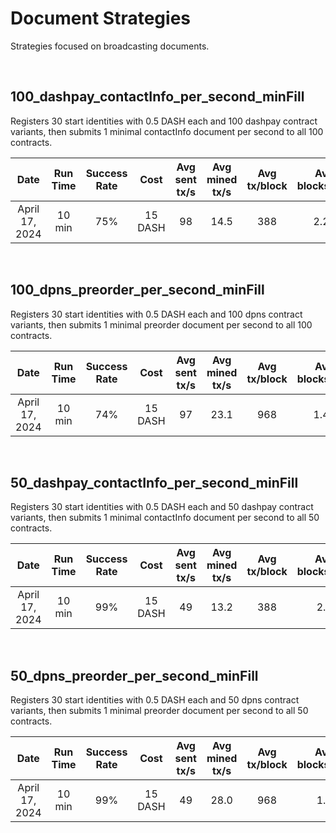 # Document Strategies
Strategies focused on broadcasting documents.

<br/>

## 100_dashpay_contactInfo_per_second_minFill
Registers 30 start identities with 0.5 DASH each and 100 dashpay contract variants, then submits 1 minimal contactInfo document per second to all 100 contracts.

| Date | Run Time | Success Rate | Cost | Avg sent tx/s | Avg mined tx/s | Avg tx/block | Avg blocks/min | Attempt count | Success count | Nonce Errors | Timeout Errors | Rate limit error | Other errors |
|:----------:|:----------:|:----------:|:----------:|:----------:|:----------:|:----------:|:----------:|:----------:|:----------:|:----------:|:----------:|:----------:|:----------:|
| April 17, 2024 | 10 min | 75% | 15 DASH | 98 | 14.5 | 388 | 2.24 | 59330 | 44798 | 155 | 250 | 14125 | - |

<br/>

## 100_dpns_preorder_per_second_minFill
Registers 30 start identities with 0.5 DASH each and 100 dpns contract variants, then submits 1 minimal preorder document per second to all 100 contracts.

| Date | Run Time | Success Rate | Cost | Avg sent tx/s | Avg mined tx/s | Avg tx/block | Avg blocks/min | Attempt count | Success count | Nonce Errors | Timeout Errors | Rate limit error | Other errors |
|:----------:|:----------:|:----------:|:----------:|:----------:|:----------:|:----------:|:----------:|:----------:|:----------:|:----------:|:----------:|:----------:|:----------:|
| April 17, 2024 | 10 min | 74% | 15 DASH | 97 | 23.1 | 968 | 1.45 | 58830 | 43731 | 0 | 732 | 14352 | - |

<br/>

## 50_dashpay_contactInfo_per_second_minFill
Registers 30 start identities with 0.5 DASH each and 50 dashpay contract variants, then submits 1 minimal contactInfo document per second to all 50 contracts.

| Date | Run Time | Success Rate | Cost | Avg sent tx/s | Avg mined tx/s | Avg tx/block | Avg blocks/min | Attempt count | Success count | Nonce Errors | Timeout Errors | Rate limit error | Other errors |
|:----------:|:----------:|:----------:|:----------:|:----------:|:----------:|:----------:|:----------:|:----------:|:----------:|:----------:|:----------:|:----------:|:----------:|
| April 17, 2024 | 10 min | 99% | 15 DASH | 49 | 13.2 | 388 | 2.0 | 29730 | 29460 | 0 | 264 | 0 | - |

<br/>

## 50_dpns_preorder_per_second_minFill
Registers 30 start identities with 0.5 DASH each and 50 dpns contract variants, then submits 1 minimal preorder document per second to all 50 contracts.

| Date | Run Time | Success Rate | Cost | Avg sent tx/s | Avg mined tx/s | Avg tx/block | Avg blocks/min | Attempt count | Success count | Nonce Errors | Timeout Errors | Rate limit error | Other errors |
|:----------:|:----------:|:----------:|:----------:|:----------:|:----------:|:----------:|:----------:|:----------:|:----------:|:----------:|:----------:|:----------:|:----------:|
| April 17, 2024 | 10 min | 99% | 15 DASH | 49 | 28.0 | 968 | 1.7 | 29630 | 29178 | 0 | 452 | 0 | - |
